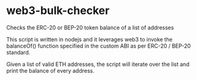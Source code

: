 # web3-bulk-checker
Checks the ERC-20 or BEP-20 token balance of a list of addresses

This script is written in nodejs and it leverages web3 to invoke the balanceOf() function specified in the custom ABI as per ERC-20 / BEP-20 standard.

Given a list of valid ETH addresses, the script will iterate over the list and print the balance of every address.

